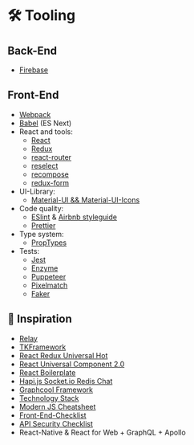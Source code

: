 # 🛠 Tooling

##  Back-End
* [Firebase](https://firebase.google.com/)

## Front-End
* [Webpack](https://webpack.js.org/)
* [Babel](https://babeljs.io/) (ES Next)
* React and tools:
    * [React](https://reactjs.org/)
    * [Redux](https://redux.js.org/)
    * [react-router](https://github.com/ReactTraining/react-router)
    * [reselect](https://github.com/reactjs/reselect)
    * [recompose](https://github.com/acdlite/recompose)
    * [redux-form](https://github.com/erikras/redux-form/)
* UI-Library:
    * [Material-UI && Material-UI-Icons](https://material-ui-next.com/)
* Code quality:
    * [ESlint](https://eslint.org/) & [Airbnb styleguide](https://github.com/airbnb/javascript)
    * [Prettier](https://github.com/prettier/prettier)
* Type system:
    * [PropTypes](https://github.com/facebook/prop-types)
* Tests:
    * [Jest](https://facebook.github.io/jest/)
    * [Enzyme](https://github.com/airbnb/enzyme)
    * [Puppeteer](https://github.com/GoogleChrome/puppeteer)
    * [Pixelmatch](https://github.com/mapbox/pixelmatch)
    * [Faker](https://github.com/stympy/faker)
 
 
## 🧠 Inspiration
* [Relay](https://github.com/facebook/relay)
* [TKFramework](https://github.com/tubackkhoa/tkframework)
* [React Redux Universal Hot](https://github.com/erikras/react-redux-universal-hot-example)
* [React Universal Component 2.0](https://github.com/faceyspacey/react-universal-component)
* [React Boilerplate](https://github.com/react-boilerplate/react-boilerplate)
* [Hapi.js Socket.io Redis Chat](https://github.com/dwyl/hapi-socketio-redis-chat-example)
* [Graphcool Framework](https://github.com/graphcool/framework)
* [Technology Stack](https://github.com/dwyl/technology-stack)
* [Modern JS Cheatsheet](https://mbeaudru.github.io/modern-js-cheatsheet/)
* [Front-End-Checklist](https://github.com/thedaviddias/Front-End-Checklist)
* [API Security Checklist](https://github.com/shieldfy/API-Security-Checklist)
* React-Native & React for Web + GraphQL + Apollo
